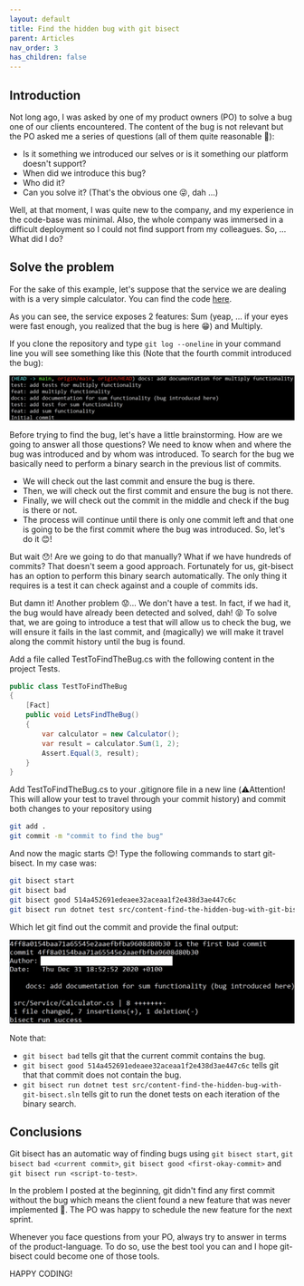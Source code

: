 ```yaml
---
layout: default
title: Find the hidden bug with git bisect
parent: Articles
nav_order: 3
has_children: false
---
```


## Introduction

Not long ago, I was asked by one of my product owners (PO) to solve a bug one of our clients encountered. The content of the bug is not relevant but the PO asked me a series of questions (all of them quite reasonable 🙂):

- Is it something we introduced our selves or is it something our platform doesn't support?
- When did we introduce this bug?
- Who did it?
- Can you solve it? (That's the obvious one 😜, dah …)

Well, at that moment, I was quite new to the company, and my experience in the code-base was minimal. Also, the whole company was immersed in a difficult deployment so I could not find support from my colleagues. So, … What did I do?

## Solve the problem

For the sake of this example, let's suppose that the service we are dealing with is a very simple calculator. You can find the code [here](https://github.com/EduardBargues/content-find-the-hidden-bug-with-git-bisect).

As you can see, the service exposes 2 features: Sum (yeap, … if your eyes were fast enough, you realized that the bug is here 😁) and Multiply.

If you clone the repository and type `git log --oneline` in your command line you will see something like this (Note that the fourth commit introduced the bug):

![git-log](images/git-bisect.log.png)

Before trying to find the bug, let's have a little brainstorming. How are we going to answer all those questions? We need to know when and where the bug was introduced and by whom was introduced. To search for the bug we basically need to perform a binary search in the previous list of commits.

- We will check out the last commit and ensure the bug is there.
- Then, we will check out the first commit and ensure the bug is not there.
- Finally, we will check out the commit in the middle and check if the bug is there or not.
- The process will continue until there is only one commit left and that one is going to be the first commit where the bug was introduced. So, let's do it 😊!

But wait 😯! Are we going to do that manually? What if we have hundreds of commits? That doesn't seem a good approach. Fortunately for us, git-bisect has an option to perform this binary search automatically. The only thing it requires is a test it can check against and a couple of commits ids.

But damn it! Another problem 😟... We don't have a test. In fact, if we had it, the bug would have already been detected and solved, dah! 😝 To solve that, we are going to introduce a test that will allow us to check the bug, we will ensure it fails in the last commit, and (magically) we will make it travel along the commit history until the bug is found.

Add a file called TestToFindTheBug.cs with the following content in the project Tests.

```csharp
public class TestToFindTheBug
{
    [Fact]
    public void LetsFindTheBug()
    {
        var calculator = new Calculator();
        var result = calculator.Sum(1, 2);
        Assert.Equal(3, result);
    }
}
```

Add TestToFindTheBug.cs to your .gitignore file in a new line (⚠️Attention! This will allow your test to travel through your commit history) and commit both changes to your repository using

```bash
git add .
git commit -m "commit to find the bug"
```

And now the magic starts 😊! Type the following commands to start git-bisect. In my case was:

```bash
git bisect start
git bisect bad
git bisect good 514a452691edeaee32aceaa1f2e438d3ae447c6c
git bisect run dotnet test src/content-find-the-hidden-bug-with-git-bisect.sln
```

Which let git find out the commit and provide the final output:

![bisect-result](images/git-bisect.result.png)

Note that:

- `git bisect bad` tells git that the current commit contains the bug.
- `git bisect good 514a452691edeaee32aceaa1f2e438d3ae447c6c` tells git that that commit does not contain the bug.
- `git bisect run dotnet test src/content-find-the-hidden-bug-with-git-bisect.sln` tells git to run the donet tests on each iteration of the binary search.

## Conclusions

Git bisect has an automatic way of finding bugs using `git bisect start`, `git bisect bad <current commit>`, `git bisect good <first-okay-commit>` and `git bisect run <script-to-test>`.

In the problem I posted at the beginning, git didn't find any first commit without the bug which means the client found a new feature that was never implemented 🙂. The PO was happy to schedule the new feature for the next sprint.

Whenever you face questions from your PO, always try to answer in terms of the product-language. To do so, use the best tool you can and I hope git-bisect could become one of those tools.

HAPPY CODING!
